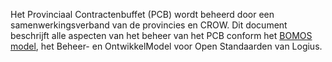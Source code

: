 Het Provinciaal Contractenbuffet (PCB) wordt beheerd door een samenwerkingsverband van de provincies en CROW. Dit document beschrijft alle aspecten van het beheer van het PCB conform het [BOMOS model](https://www.logius.nl/diensten/bomos), het Beheer- en OntwikkelModel voor Open Standaarden van Logius.
